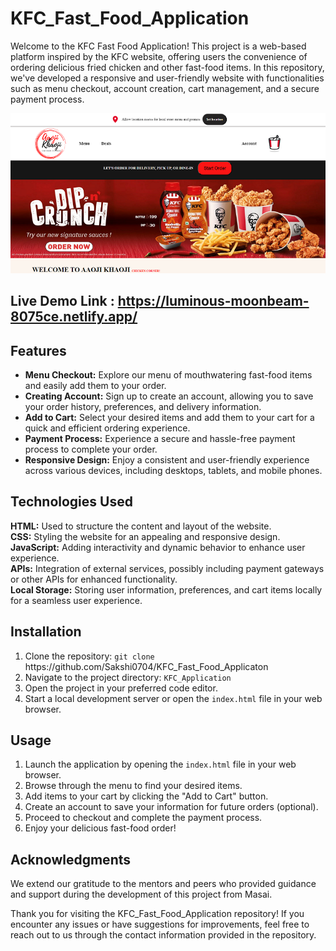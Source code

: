 
# KFC_Fast_Food_Application
Welcome to the KFC Fast Food Application! This project is a web-based platform inspired by the KFC website, offering users the convenience of ordering delicious fried chicken and other fast-food items. In this repository, we've developed a responsive and user-friendly website with functionalities such as menu checkout, account creation, cart management, and a secure payment process.

![Alt text](KFC_Application.png)

<h2>Live Demo Link : 
      <a href = "https://luminous-moonbeam-8075ce.netlify.app/">https://luminous-moonbeam-8075ce.netlify.app/</a></h2>


<h2>Features</h2>
    <ul>
        <li><strong>Menu Checkout:</strong> Explore our menu of mouthwatering fast-food items and easily add them to your order.</li>
        <li><strong>Creating Account:</strong> Sign up to create an account, allowing you to save your order history, preferences, and delivery information.</li>
        <li><strong>Add to Cart:</strong> Select your desired items and add them to your cart for a quick and efficient ordering experience.</li>
        <li><strong>Payment Process:</strong> Experience a secure and hassle-free payment process to complete your order.</li>
        <li><strong>Responsive Design:</strong> Enjoy a consistent and user-friendly experience across various devices, including desktops, tablets, and mobile phones.</li>
    </ul>

<h2>Technologies Used</h2>
    <p>
        <strong>HTML:</strong> Used to structure the content and layout of the website.<br>
        <strong>CSS:</strong> Styling the website for an appealing and responsive design.<br>
        <strong>JavaScript:</strong> Adding interactivity and dynamic behavior to enhance user experience.<br>
        <strong>APIs:</strong> Integration of external services, possibly including payment gateways or other APIs for enhanced functionality.<br>
        <strong>Local Storage:</strong> Storing user information, preferences, and cart items locally for a seamless user experience.
    </p>

<h2>Installation</h2>
    <ol>
        <li>Clone the repository: <code>git clone </code> https://github.com/Sakshi0704/KFC_Fast_Food_Applicaton</li>
        <li>Navigate to the project directory: <code>KFC_Application</code></li>
        <li>Open the project in your preferred code editor.</li>
        <li>Start a local development server or open the <code>index.html</code> file in your web browser.</li>
    </ol>

<h2>Usage</h2>
    <ol>
        <li>Launch the application by opening the <code>index.html</code> file in your web browser.</li>
        <li>Browse through the menu to find your desired items.</li>
        <li>Add items to your cart by clicking the "Add to Cart" button.</li>
        <li>Create an account to save your information for future orders (optional).</li>
        <li>Proceed to checkout and complete the payment process.</li>
        <li>Enjoy your delicious fast-food order!</li>
    </ol>

<h2>Acknowledgments</h2>
    <p>We extend our gratitude to the mentors and peers who provided guidance and support during the development of this project from Masai.</p> 
    <p>Thank you for visiting the KFC_Fast_Food_Application repository! If you encounter any issues or have suggestions for improvements, feel free to reach out to us through the contact information provided in the repository.</p>


